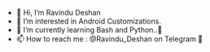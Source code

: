- 👋 Hi, I’m Ravindu Deshan
- 👀 I’m interested in Android Customizations.
- 🌱 I’m currently learning Bash and Python..💙
- 📫 How to reach me : @Ravindu_Deshan on Telegram 💬

<!---
ravindu644/ravindu644 is a ✨ special ✨ repository because its `README.md` (this file) appears on your GitHub profile.
You can click the Preview link to take a look at your changes.
--->
